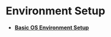 # Environment Setup<a name="EN-US_TOPIC_0000001125648179"></a>

-   **[Basic OS Environment Setup](basic-os-environment-setup.md)**  


